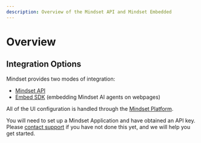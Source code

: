 ```yaml
---
description: Overview of the Mindset API and Mindset Embedded
---
```


# Overview

## Integration Options

Mindset provides two modes of integration:

* [Mindset API](mindset-api/)&#x20;
* [Embed SDK](embed-sdk/) (embedding Mindset AI agents on webpages)

All of the UI configuration is handled through the [Mindset Platform](broken-reference).





You will need to set up a Mindset Application and have obtained an API key. Please [contact support](../support/contacting-support.md) if you have not done this yet, and we will help you get started.
